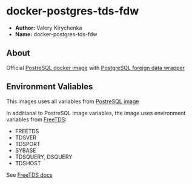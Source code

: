 # docker-postgres-tds-fdw

* **Author:** Valery Kirychenka
* **Name:** docker-postgres-tds-fdw

## About
Official [PostreSQL docker image](https://hub.docker.com/_/postgres/) with [PostgreSQL foreign data wrapper](https://github.com/tds-fdw/tds_fdw)

## Environment Valiables
This images uses all variables from [PostreSQL image](https://hub.docker.com/_/postgres/)

In additianal to PostreSQL image variables, the image uses environment variables from [FreeTDS](http://www.freetds.org/userguide/envvar.htm):

 - FREETDS
 - TDSVER
 - TDSPORT
 - SYBASE
 - TDSQUERY, DSQUERY
 - TDSHOST

See [FreeTDS docs](http://www.freetds.org/index.html)
